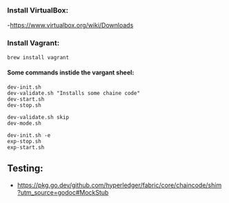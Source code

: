 ### Install VirtualBox:
-https://www.virtualbox.org/wiki/Downloads

### Install Vagrant:
```
brew install vagrant
```


#### Some commands instide the vargant sheel:
```
dev-init.sh
dev-validate.sh "Installs some chaine code"
dev-start.sh 
dev-stop.sh 

dev-validate.sh skip
dev-mode.sh 

dev-init.sh -e
exp-stop.sh
exp-start.sh
```


## Testing:
- https://pkg.go.dev/github.com/hyperledger/fabric/core/chaincode/shim?utm_source=godoc#MockStub